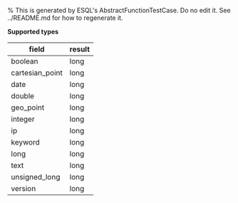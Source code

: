 % This is generated by ESQL's AbstractFunctionTestCase. Do no edit it. See ../README.md for how to regenerate it.

**Supported types**

| field | result |
| --- | --- |
| boolean | long |
| cartesian_point | long |
| date | long |
| double | long |
| geo_point | long |
| integer | long |
| ip | long |
| keyword | long |
| long | long |
| text | long |
| unsigned_long | long |
| version | long |


